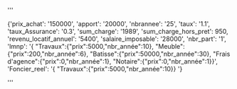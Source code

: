


'''

{'prix_achat': '150000',
 'apport': '20000',
 'nbrannee': '25',
 'taux': '1.1',
 'taux_Assurance': '0.3',
 'sum_charge': '1989',
 'sum_charge_hors_pret': 950,
 'revenu_locatif_annuel': '5400',
 'salaire_imposable': '28000',
 'nbr_part': '1',
 'lmnp': '{
  "Travaux":{"prix":5000,"nbr_année":10},
  "Meuble":{"prix":200,"nbr_année":6},
  "Batisse":{"prix":50000,"nbr_année":30},
  "Frais d\'agence":{"prix":0,"nbr_année":1},
  "Notaire":{"prix":0,"nbr_année":1}}',
  'Foncier_reel': '{
  "Travaux":{"prix":5000,"nbr_année":10}}
 '}

'''
